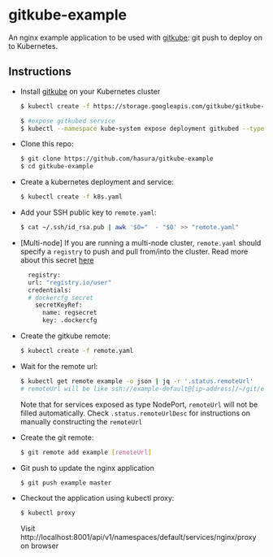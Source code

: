 # gitkube-example

An nginx example application to be used with [gitkube](https://github.com/hasura/gitkube): git push to deploy on to Kubernetes.

## Instructions

- Install [gitkube](https://github.com/hasura/gitkube) on your Kubernetes cluster
  ```sh
  $ kubectl create -f https://storage.googleapis.com/gitkube/gitkube-setup-stable.yaml

  $ #expose gitkubed service
  $ kubectl --namespace kube-system expose deployment gitkubed --type=LoadBalancer --name=gitkubed
  ```
- Clone this repo:
  ```bash
  $ git clone https://github.com/hasura/gitkube-example
  $ cd gitkube-example
  ```
- Create a kubernetes deployment and service:
  ```bash
  $ kubectl create -f k8s.yaml
  ```
- Add your SSH public key to `remote.yaml`:
  ```bash
  $ cat ~/.ssh/id_rsa.pub | awk '$0="  - "$0' >> "remote.yaml"
  ```
- [Multi-node] If you are running a multi-node cluster, `remote.yaml` should specify a `registry` to push and pull from/into the cluster. Read more about this secret [here](https://kubernetes.io/docs/tasks/configure-pod-container/pull-image-private-registry/)
  ```sh
    registry:
    url: "registry.io/user"
    credentials:
    # dockercfg secret
      secretKeyRef:
        name: regsecret
        key: .dockercfg
  ```

- Create the gitkube remote:
  ```bash
  $ kubectl create -f remote.yaml
  ```
- Wait for the remote url:
  ```bash
  $ kubectl get remote example -o json | jq -r '.status.remoteUrl'
  # remoteUrl will be like ssh://example-default@[ip-address]/~/git/example-default
  ```
  Note that for services exposed as type NodePort, `remoteUrl` will not be filled automatically. Check `.status.remoteUrlDesc` for instructions on manually constructing the `remoteUrl`
- Create the git remote:
  ```bash
  $ git remote add example [remoteUrl]
  ```
- Git push to update the nginx application
  ```bash
  $ git push example master
  ```
- Checkout the application using kubectl proxy:
  ```bash
  $ kubectl proxy
  ```
  Visit http://localhost:8001/api/v1/namespaces/default/services/nginx/proxy on browser

